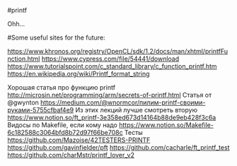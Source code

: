 

#printf


Ohh...

#Some useful sites for the future:
 
https://www.khronos.org/registry/OpenCL/sdk/1.2/docs/man/xhtml/printfFunction.html
https://www.cypress.com/file/54441/download
https://www.tutorialspoint.com/c_standard_library/c_function_printf.htm
https://en.wikipedia.org/wiki/Printf_format_string

Хорошая статья про функцию printf
http://microsin.net/programming/arm/secrets-of-printf.html
Статья от @gwynton
https://medium.com/@wnormcor/пилим-printf-своими-руками-5755cfbaf4e9
Из этих лекций лучше смотреть вторую
https://www.notion.so/ft_printf-3e358ed673d14164b88de9eb428f3c6a
Видосы по Makefile, если кому надо
https://www.notion.so/Makefile-6c182588c3064bfd8b72d97f66be708c
Тесты
https://github.com/Mazoise/42TESTERS-PRINTF
https://github.com/gavinfielder/pft
https://github.com/cacharle/ft_printf_test
https://github.com/charMstr/printf_lover_v2
